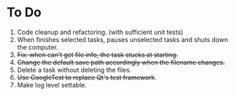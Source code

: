 # To Do
1) Code cleanup and refactoring. (with sufficient unit tests)    
2) When finishes selected tasks, pauses unselected tasks and shuts down the computer.  
3) <del>Fix: when can't get file info, the task stucks at starting.</del>   
4) <del>Change the default save path accordingly when the filename changes.</del>
5) Delete a task without deleting the files.
6) <del>Use GoogleTest to replace Qt's test framework</del>.
7) Make log level settable.
   


